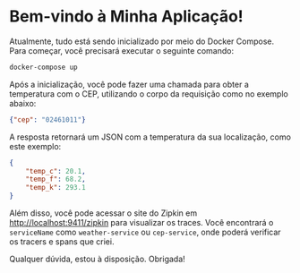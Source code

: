 # Bem-vindo à Minha Aplicação!

Atualmente, tudo está sendo inicializado por meio do Docker Compose. Para começar, você precisará executar o seguinte comando:

```bash
docker-compose up
```

Após a inicialização, você pode fazer uma chamada para obter a temperatura com o CEP, utilizando o corpo da requisição como no exemplo abaixo:

```json
{"cep": "02461011"}
```

A resposta retornará um JSON com a temperatura da sua localização, como este exemplo:

```json
{
    "temp_c": 20.1,
    "temp_f": 68.2,
    "temp_k": 293.1
}
```

Além disso, você pode acessar o site do Zipkin em [http://localhost:9411/zipkin](http://localhost:9411/zipkin) para visualizar os traces. Você encontrará o `serviceName` como `weather-service` ou `cep-service`, onde poderá verificar os tracers e spans que criei.

Qualquer dúvida, estou à disposição. Obrigada!
